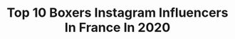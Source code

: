 ---
title: Top 10 Boxers Instagram Influencers In France In 2020
description: >-
  Find top boxers Instagram influencers in France in 2020. Most popular hashtags: #teamcissokho #boxing #boxer #sport.
platform: Instagram
profiles:
  - username: "ahmedelmousaoui"
    fullname: >-
      Ahmed El Mousaoui | AEM BOXING
    location: "France"
    followers: 54296
    engagement: 340
    commentsToLikes: 0.028042
    id: ck5hpeuj0r8ov0i11po23bqal
    verified: true
    hashtags: "#traininghard, #wilderfury2, #everlasteu, #tanger"
  - username: "souleycissokho"
    fullname: >-
      Souleymane Cissokho
    location: "France"
    followers: 85777
    engagement: 405
    commentsToLikes: 0.013623
    id: ck0w4dmr8y2ao0i19urvjhlr8
    verified: true
    hashtags: "#uahovrmachina, #senegal, #work, #recovery"
  - username: "jkitoubilel"
    fullname: >-
      Bilel Jkitou
    location: "France"
    followers: 143707
    engagement: 368
    commentsToLikes: 0.008649
    id: ck6tjyd2v3n7h0j71l09kvao8
    verified: true
    hashtags: "#bileljkitoushadow, #flowconfinement, #ibrahim, #jkitou"
  - username: "mekhaled_elhem69"
    fullname: >-
      Elhem Mekhaled
    location: "France"
    followers: 10716
    engagement: 456
    commentsToLikes: 0.025082
    id: ck6tvs8scnzdr0j71hfy5mmin
    verified: false
    hashtags: "#rapfreestyle, #womanboxing, #lasertattoo, #lasertatto"
  - username: "edwige_ahonto"
    fullname: >-
      Edwige
    location: "France"
    followers: 2616
    engagement: 2358
    commentsToLikes: 0.099231
    id: ck6udhog7l68f0j71fgmgb0n4
    verified: false
    hashtags: "#mma, #semuscler, #training, #fitnessgoals"
  - username: "sandrinearcizet"
    fullname: >-
      Sandrine Arcizet
    location: "France"
    followers: 29943
    engagement: 614
    commentsToLikes: 0.028547
    id: ck5zkexphjcx30i14tw2s3gjm
    verified: false
    hashtags: "#biendanssatete, #facebook, #oiseau, #abyssiniancat"
  - username: "loendko"
    fullname: >-
      
    location: "France"
    followers: 16942
    engagement: 1012
    commentsToLikes: 0.020001
    id: ck5zk8y6qj1p20i14jiri0bjx
    verified: false
    hashtags: "#chrisdetek34, #instadaily, #baseball, #xsqueezie"
  - username: "maye_name_is_maye"
    fullname: >-
      MAYE
    location: "France"
    followers: 33056
    engagement: 874
    commentsToLikes: 0.033502
    id: ck0tyh8simt970i19ppqo9qv2
    verified: false
    hashtags: "#undergroud, #tolosa, #streetart, #traindevie"
  - username: "cknightart"
    fullname: >-
      Cameron Knight
    location: "France"
    followers: 93653
    engagement: 857
    commentsToLikes: 0.012685
    id: ck13493hhvbkd0i19h3nwpcvw
    verified: false
    hashtags: "#myheroacademiaremix, #fearofgod, #meaninmagic, #shigirakitoumara"
  - username: "olylamachine"
    fullname: >-
      Oly Yves Roland Polponan
    location: "France"
    followers: 9991
    engagement: 959
    commentsToLikes: 0.033164
    id: ck6u4c6dy2w0s0j71qoelenzl
    verified: false
    hashtags: "#paris, #womenfitness, #godson, #fighterlife"
---